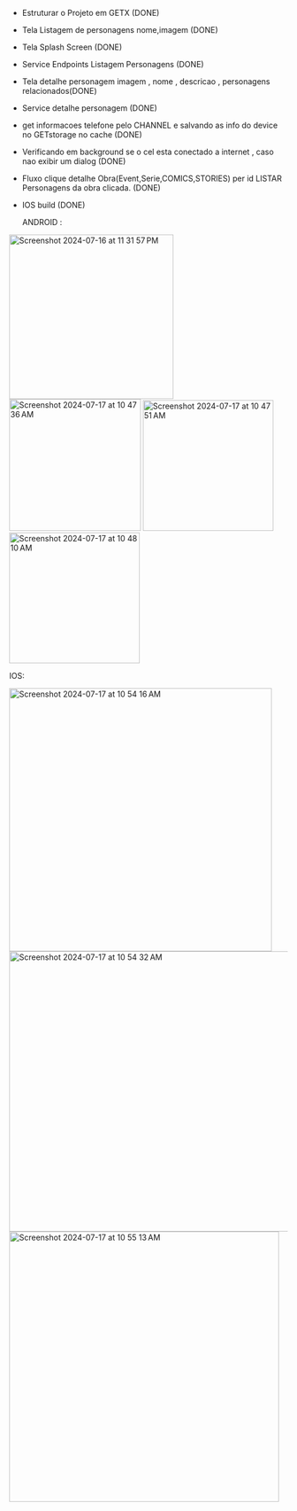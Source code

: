 - Estruturar o Projeto em GETX (DONE)
- Tela Listagem de personagens nome,imagem (DONE)
- Tela Splash Screen (DONE)
- Service Endpoints Listagem Personagens (DONE)
- Tela detalhe personagem imagem , nome , descricao , personagens relacionados(DONE) 
- Service detalhe personagem (DONE)
- get informacoes telefone pelo CHANNEL e salvando as info do device no GETstorage no cache (DONE)
- Verificando em background se o cel esta conectado a internet , caso nao exibir um dialog (DONE)
- Fluxo clique detalhe Obra(Event,Serie,COMICS,STORIES) per id LISTAR Personagens da obra clicada. (DONE)
- IOS build (DONE)


  ANDROID :
<img width="297" alt="Screenshot 2024-07-16 at 11 31 57 PM" src="https://github.com/user-attachments/assets/c8be89f6-d0a0-49bf-97ae-f40c6d6cd5fa">
<img width="238" alt="Screenshot 2024-07-17 at 10 47 36 AM" src="https://github.com/user-attachments/assets/6b9bda04-6791-47d8-9743-f64204bbc447">
<img width="236" alt="Screenshot 2024-07-17 at 10 47 51 AM" src="https://github.com/user-attachments/assets/a1115913-f33f-47f1-90ad-d7d7ef8f1758">
<img width="236" alt="Screenshot 2024-07-17 at 10 48 10 AM" src="https://github.com/user-attachments/assets/5e282f19-7786-4bf7-92c6-3e397ad490bb">

IOS:

<img width="475" alt="Screenshot 2024-07-17 at 10 54 16 AM" src="https://github.com/user-attachments/assets/ad081202-8ece-4798-96d1-9233266880db">
<img width="506" alt="Screenshot 2024-07-17 at 10 54 32 AM" src="https://github.com/user-attachments/assets/5e631fbf-3acc-4c6c-845a-1e43e3eeb1ee">
<img width="488" alt="Screenshot 2024-07-17 at 10 55 13 AM" src="https://github.com/user-attachments/assets/b225e892-c7ad-45d5-9219-da366bfeab2e">














